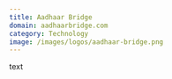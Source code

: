 ```yaml
---
title: Aadhaar Bridge
domain: aadhaarbridge.com
category: Technology
image: /images/logos/aadhaar-bridge.png
---
```


text